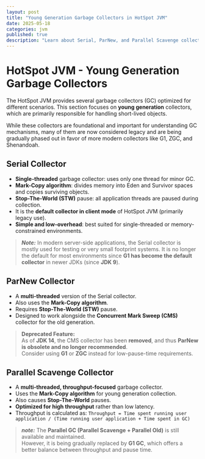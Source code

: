 ```yaml
---
layout: post
title: "Young Generation Garbage Collectors in HotSpot JVM"
date: 2025-05-18
categories: jvm
published: true
description: "Learn about Serial, ParNew, and Parallel Scavenge collectors in the young generation. Includes their algorithms, use cases, and why G1 and ZGC are modern replacements."
---
```


# HotSpot JVM - Young Generation Garbage Collectors

The HotSpot JVM provides several garbage collectors (GC) optimized for different scenarios. This section focuses on **young generation** collectors, which are primarily responsible for handling short-lived objects. 

While these collectors are foundational and important for understanding GC mechanisms, many of them are now considered legacy and are being gradually phased out in favor of more modern collectors like G1, ZGC, and Shenandoah.

## Serial Collector
- **Single-threaded** garbage collector: uses only one thread for minor GC.
- **Mark-Copy algorithm**: divides memory into Eden and Survivor spaces and copies surviving objects.
- **Stop-The-World (STW)** pause: all application threads are paused during collection.
- It is the **default collector in client mode** of HotSpot JVM (primarily legacy use).
- **Simple and low-overhead**: best suited for single-threaded or memory-constrained environments.

> ***Note:*** In modern server-side applications, the Serial collector is mostly used for testing or very small footprint systems. It is no longer the default for most environments since **G1 has become the default collector** in newer JDKs (since **JDK 9**).

## ParNew Collector
- A **multi-threaded** version of the Serial collector.
- Also uses the **Mark-Copy algorithm**.
- Requires **Stop-The-World (STW)** pause.
- Designed to work alongside the **Concurrent Mark Sweep (CMS)** collector for the old generation.

> **Deprecated Feature:**  
> As of **JDK 14**, the CMS collector has been **removed**, and thus **ParNew is obsolete and no longer recommended**.  
> Consider using **G1** or **ZGC** instead for low-pause-time requirements.

## Parallel Scavenge Collector
- A **multi-threaded, throughput-focused** garbage collector.
- Uses the **Mark-Copy algorithm** for young generation collection.
- Also causes **Stop-The-World** pauses.
- **Optimized for high throughput** rather than low latency.
- Throughput is calculated as: `Throughput = Time spent running user application / (Time running user application + Time spent in GC)`

> ***note:*** The **Parallel GC (Parallel Scavenge + Parallel Old)** is still available and maintained.  
> However, it is being gradually replaced by **G1 GC**, which offers a better balance between throughput and pause time.

